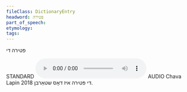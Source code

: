 ```yaml
---
fileClass: DictionaryEntry
headword: פּטירה
part_of_speech: 
etymology: 
tags: 
---
```

פּטירה
די

STANDARD
<audio controls src="https://ia601509.us.archive.org/2/items/ChavaLapin/di%20ptire%20-%20Chava%20Lapin%2028%20June%202018.mp3"></audio>
AUDIO Chava Lapin 2018
די פּטירה איז דאָס שטאַרבן.